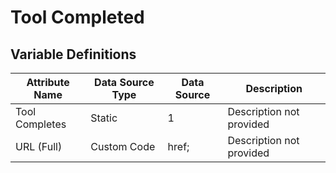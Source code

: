 # Tool Completed

### 

## Variable Definitions

| Attribute Name|Data Source Type|Data Source|Description|
| --- | --- | --- | --- |
|Tool Completes|Static|1|Description not provided|
|URL (Full)|Custom Code|href;|Description not provided|




